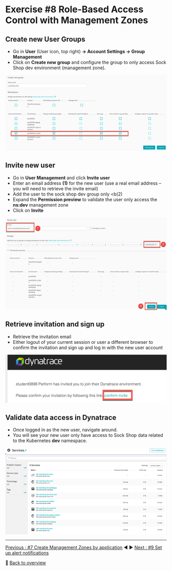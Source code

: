 # Exercise #8 Role-Based Access Control with Management Zones

## Create new User Groups

- Go in <b>User</b> (User icon, top right) <b>-> Account Settings -> Group Management</b>
- Click on <b>Create new group</b> and configure the group to only access Sock Shop dev environment (management zone). 

![new_user_group](assets/new_user_group.png)

## Invite new user

- Go in <b>User Management</b> and click <b>Invite user</b>
- Enter an email address <b>(1)</b> for the new user (use a real email address – you will need to retrieve the invite email)
- Add the user to the sock shop dev group only <b(2)</b>
- Expand the <b>Permission preview</b> to validate the user only access  the <b>ns:dev</b> management zone
- Click on <b>Invite</b>

![invite_new_user](assets/invite_new_user.png)

## Retrieve invitation and sign up

- Retrieve the invitation email
- Either logout of your current session or user a different browser to confirm the invitation and sign up and log in with the new user account  

![invitation_email](assets/invitation_email.png)

## Validate data access in Dynatrace

- Once logged in as the new user, navigate around. 
- You will see your new user only have access to Sock Shop data related to the Kubernetes <b>dev</b> namespace.

![services_filtered_dev_namespace](assets/services_filtered_dev_namespace.png)

---

[Previous : #7 Create Management Zones by application](../07_Management_Zones_by_namespace) :arrow_backward: :arrow_forward: [Next : #9 Set up alert notifications](../09_Set_up_alert_notifications)

:arrow_up_small: [Back to overview](../)